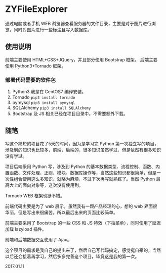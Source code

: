# ZYFileExplorer
通过电脑或者手机 WEB 浏览器查看服务器的文件目录，主要是对于图片进行浏览，同时对图片进行一些标注且写入数据库。

## 使用说明

前端主要使用 HTML+CSS+JQuery，并且部分使用 Bootstrap 框架。
后端主要使用 Python3+Tornado 框架。

### 部署代码需要的软件包

1. Python3 我是在 CentOS7 编译安装。
2. Tornado `pip3 install tornado`
3. pymysql `pip3 install pymysql`
4. SQLAlchemy `pip3 install SQLAlchemy`
5. Bootstrap 及 JS 相关已经在项目目录中，不需要额外下载。

## 随笔

写这个简短的项目花了5天的时间，因为是学习完 Python 第一次独立写的项目，涉及到的知识也比较多，前端，后端的，很多知识虽然学过，但是依然有很多知识没有学过。

项目后端采用 Python 写，涉及到 Python 的基本数据类型、流程控制、函数、内置函数、文件处理、正则、模块、数据库操作等，当然这些知识都很简单，但是一次性组合使用这么多知识，就略为麻烦，不过下次再写就熟练了。当然 Python 最高大上的面向对象等，这次没有使用到。

Tornado WEB 框架也挺不错。

前端代码主要是为了 web 展示，虽然我有一颗产品经理的心，想的 web 界面很华丽，但是写出来很痛苦，所以最后出来的页面比较简单。

前端主要采用了 Bootstrap 的一些 CSS 和 JS 特效（下拉菜单），同时使用了延迟加载 lazyload 插件。

前端和后端数据交互使用了 Ajax。

这个项目的需求是我自己的提出来了，然后自己写代码搞定，感觉挺自豪的，当然以后还会接着再学习，然后多多完善这个项目，毕竟这是我的第一次。

2017.01.11